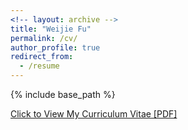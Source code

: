```yaml
---
<!-- layout: archive -->
title: "Weijie Fu"
permalink: /cv/
author_profile: true
redirect_from:
  - /resume
---
```


{% include base_path %}

[Click to View My Curriculum Vitae [PDF]](http://fuweijie.github.io/files/CV_Weijie_Fu.pdf)

<!-- <embed src="http://fuweijie.com/files/CV_Weijie_Fu.pdf" width="650" height="1800" type='application/pdf'> -->
